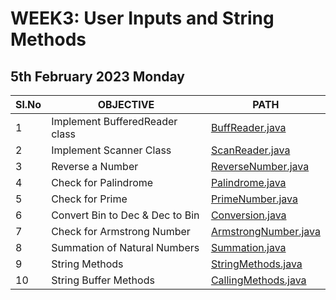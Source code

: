 # WEEK3: User Inputs and String Methods

## 5th February 2023 Monday

| Sl.No | OBJECTIVE                       | PATH                                              |
| ----- | ------------------------------- | ------------------------------------------------- |
| 1     | Implement BufferedReader class  | [BuffReader.java](./BuffReader.java)              |
| 2     | Implement Scanner Class         | [ScanReader.java](./ScanReader.java)              |
| 3     | Reverse a Number                | [ReverseNumber.java](./ReverseNumber.java)        |
| 4     | Check for Palindrome            | [Palindrome.java](./Palindrome.java)              |
| 5     | Check for Prime                 | [PrimeNumber.java](./PrimeNumber.java)            |
| 6     | Convert Bin to Dec & Dec to Bin | [Conversion.java](./Conversion.java)              |
| 7     | Check for Armstrong Number      | [ArmstrongNumber.java](./ArmstrongNumber.java)    |
| 8     | Summation of Natural Numbers    | [Summation.java](./Summation.java)                |
| 9     | String Methods                  | [StringMethods.java](./StringMethods.java)        |
| 10    | String Buffer Methods           | [CallingMethods.java](./StringBufferMethods.java) |
